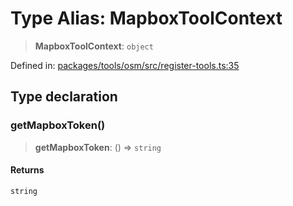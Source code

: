 # Type Alias: MapboxToolContext

> **MapboxToolContext**: `object`

Defined in: [packages/tools/osm/src/register-tools.ts:35](https://github.com/geodaopenjs/openassistant/blob/0a6a7e7306d75a25dc968b3117f04cb7bd613bec/packages/tools/osm/src/register-tools.ts#L35)

## Type declaration

### getMapboxToken()

> **getMapboxToken**: () => `string`

#### Returns

`string`
